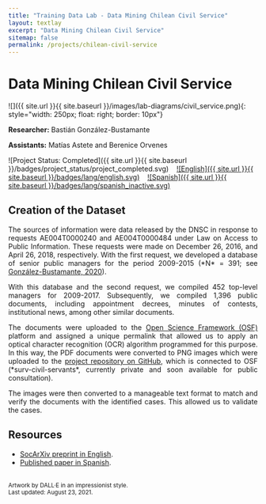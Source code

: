 ```yaml
---
title: "Training Data Lab - Data Mining Chilean Civil Service"
layout: textlay
excerpt: "Data Mining Chilean Civil Service"
sitemap: false
permalink: /projects/chilean-civil-service
---
```


# Data Mining Chilean Civil Service

![]({{ site.url }}{{ site.baseurl }}/images/lab-diagrams/civil_service.png){: style="width: 250px; float: right; border: 10px"}

**Researcher:** Bastián González-Bustamante

**Assistants:** Matías Astete and Berenice Orvenes

![Project Status: Completed]({{ site.url }}{{ site.baseurl }}/badges/project_status/project_completed.svg) &nbsp;&nbsp; [![English]({{ site.url }}{{ site.baseurl }}/badges/lang/english.svg)](https://training-datalab.com/projects/chilean-civil-service) &nbsp;&nbsp; [![Spanish]({{ site.url }}{{ site.baseurl }}/badges/lang/spanish_inactive.svg)](https://training-datalab.com/projects/chilean-civil-service-spanish)

## Creation of the Dataset

<p align="justify">The sources of information were data released by the DNSC in response to requests AE004T0000240 and AE004T0000484 under Law on Access to Public Information. These requests were made on December 26, 2016, and April 26, 2018, respectively. With the first request, we developed a database of senior public managers for the period 2009-2015 (*N* = 391; see <a href="https://doi.org/10.1111/blar.13044" target="_blank">González-Bustamante, 2020</a>).</p>

<p align="justify">With this database and the second request, we compiled 452 top-level managers for 2009-2017. Subsequently, we compiled 1,396 public documents, including appointment decrees, minutes of contests, institutional news, among other similar documents.</p> <!-- These documents were digitalised with data mining algorithms and reviewed exhaustively with semi-automated procedures.-->

<p align="justify">The documents were uploaded to the <a href="https://doi.org/10.17605/OSF.IO/WBF6M" target="_blank">Open Science Framework (OSF)</a> platform and assigned a unique permalink that allowed us to apply an optical character recognition (OCR) algorithm programmed for this purpose. In this way, the PDF documents were converted to PNG images which were uploaded to the <a href="https://github.com/bgonzalezbustamante" target="_blank">project repository on GitHub</a>, which is connected to OSF (*surv-civil-servants*, currently private
and soon available for public consultation).</p>

<p align="justify">The images were then converted to a manageable text format to match and verify the documents with the identified cases. This allowed us to validate the cases.</p>

## Resources

<ul>
<li><a href="https://doi.org/10.31235/osf.io/vshcz" target="_blank">SocArXiv preprint in English</a>.</li>
<li><a href="https://doi.org/10.22370/rgp.2020.9.2.2920" target="_blank">Published paper in Spanish</a>.</li>
</ul>
<br />
<small>Artwork by DALL·E in an impressionist style.</small><br />
<small>Last updated: August 23, 2021.</small>
